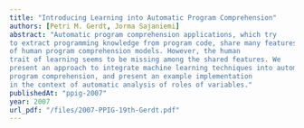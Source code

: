 ```yaml
---
title: "Introducing Learning into Automatic Program Comprehension"
authors: [Petri M. Gerdt, Jorma Sajaniemi]
abstract: "Automatic program comprehension applications, which try
to extract programming knowledge from program code, share many features
of human program comprehension models. However, the human
trait of learning seems to be missing among the shared features. We
present an approach to integrate machine learning techniques into automatic
program comprehension, and present an example implementation
in the context of automatic analysis of roles of variables."
publishedAt: "ppig-2007"
year: 2007
url_pdf: "/files/2007-PPIG-19th-Gerdt.pdf"
---
```

